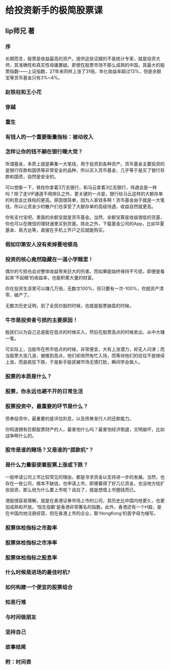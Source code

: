 # 给投资新手的极简股票课

## lip师兄 著

### 序

长期而言，股票是收益最高的资产。提供这些证据的不是统计专家，就是投资大师，其准确性和真实性毋庸置疑。即使在股票市场不那么成熟的中国，其最大的股票指数——上证指数，27年来同样上涨了31倍，年化收益率超过13%，但是余额宝等货币基金只有3%~4%。

### 赵铁柱和王小花

### 穿越

### 重生

### 有钱人的一个重要衡量指标：被动收入

### 怎样让你的钱不躺在银行睡大觉？

所谓基金，本质上就是筹集一大笔钱，用于投资到各种资产。货币基金主要投资的是银行存款和国债等非常安全的品种，所以买入货币基金，几乎等于是买了银行存款和国债，自然是安全的。

可以想象一下，铁柱你拿着3万去银行，和马云拿着3亿去银行，待遇会是一样吗？除了走VIP通道不用排队之外，更关键的一点是，银行给马云这样的大额存单的利息会比铁柱的更高。原因很简单，因为人家钱多啊！货币基金由于就是一大笔钱，所以让资金少的散户们也享受了大额存单的高级待遇，收益自然就更高。

你有支付宝吧，里面的余额宝就是货币基金。当然，余额宝算是收益很低的货基，你也可以在微信的理财通里买到货基。除此之外，下载基金公司的App，比如华夏基金、易方达等，直接在手机上开户之后就能购买。

### 假如印第安人没有卖掉曼哈顿岛

### 投资的核心竟然隐藏在一道小学题里！

偶尔的亏损也会对整体收益带来巨大的伤害。而如果能始终保持不亏损，即便是看起来‘不起眼’的收益率，也能积累大量的财富。

你在投资生涯里可以赚几万倍，无数次100%，但只要有一次-100%，你就资产清零，破产了。

无数次历史证明，到了全民炒股的时候，也就是股票崩盘的时候。

### 牛市是投资者亏损的主要原因！

股民们以为自己总是能在低点的时候买入，然后在股票高点的时候卖出，从中大赚一笔。

可实际上，当股市在熊市低点的时候，非常便宜，大有上涨潜力，却无人问津；而当股票大涨几波，被推到高点，他们却突然匆忙入场，而等待他们的往往不是继续上涨，而是疯狂下跌，于是新手股民被市场无情打脸，瞬间学会做人。

### 股票的本质是什么？

### 股票，你永远也避不开的日常生活

### 股票投资中，最重要的环节是什么？

债券投资中，最重要的是评估利息，以及债券发行人的还款能力。

你知道拥有巨额股票财产的人，最害怕什么吗？最害怕经济倒退，文明崩坏，比如战争啊什么的。

### 股市是谁的赌场？又是谁的“提款机”？



### 是什么力量驱使着股票上涨或下跌？

一般申请公司上市比较常见的理由，都是寻求资金以支持进一步的发展。当然，也存在一些公司，根本不缺钱，也申请上市，即便募得了好几亿资金，也没地方给扩张投资，那么他为什么要上市呢？说白了，就是想借上市圈钱而已。

港股很容易理解，就是在香港证券市场上市的公司，其历史比中国内地更久，也更加成熟和开放。‘恒生指数’是香港非常著名的指数。此外，香港还有一个H股，是在中国内地注册经营，但在香港上市的企业，取‘HongKong’的首字母为缩写。

### 股票体检指标之市盈率

### 股票体检指标之市净率

### 股票体检指标之股息率

### 什么时候是进场的最佳时机?

### 如何构建一个便宜的股票组合

### 知易行难

### 与时间做朋友

### 坚持自己

### 故事结尾

### 附：时间表
